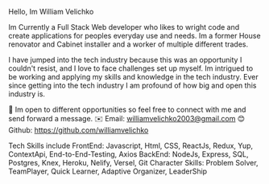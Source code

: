Hello, Im William Velichko

Im Currently a Full Stack Web developer who likes to wright code and create applications for peoples everyday use and needs. Im a former House renovator and Cabinet installer and a worker of multiple different trades.

I have jumped into the tech industry because this was an opportunity I couldn't resist, and I love to face challenges set up myself. Im intrigued to be working and applying my skills and knowledge in the tech industry. Ever since getting into the tech industry I am profound of how big and open this industry is.

🤝 Im open to different opportunities so feel free to connect with me and send forward a message.
✉️ Email: williamvelichko2003@gmail.com
😊 Github: https://github.com/williamvelichko

Tech Skills include
FrontEnd: Javascript, Html, CSS, ReactJs, Redux, Yup, ContextApi, End-to-End-Testing, Axios
BackEnd: NodeJs, Express, SQL, Postgres, Knex, Heroku, Nelify, Versel, Git
Character Skills: Problem Solver, TeamPlayer, Quick Learner, Adaptive Organizer, LeaderShip



